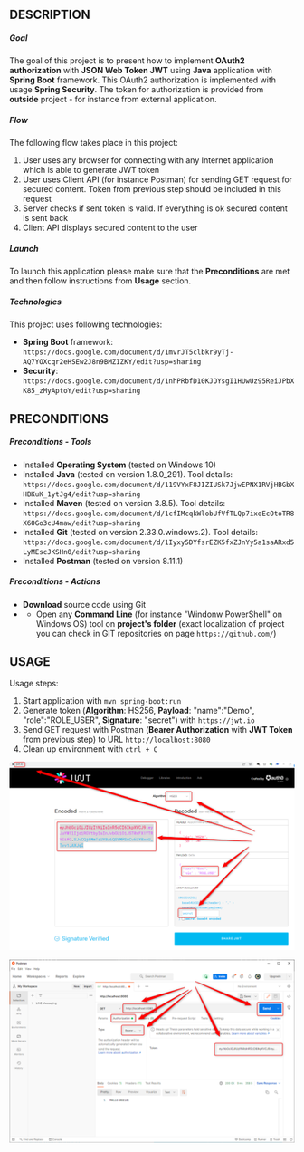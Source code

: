 DESCRIPTION
-----------

##### Goal
The goal of this project is to present how to implement **OAuth2 authorization** with **JSON Web Token JWT** using **Java** application with **Spring Boot** framework. This OAuth2 authorization is implemented with usage **Spring Security**. The token for authorization is provided from **outside** project - for instance from external application.

##### Flow
The following flow takes place in this project:
1. User uses any browser for connecting with any Internet application which is able to generate JWT token
1. User uses Client API (for instance Postman) for sending GET request for secured content. Token from previous step should be included in this request
1. Server checks if sent token is valid. If everything is ok secured content is sent back
1. Client API displays secured content to the user 


##### Launch
To launch this application please make sure that the **Preconditions** are met and then follow instructions from **Usage** section.

##### Technologies
This project uses following technologies:
* **Spring Boot** framework: `https://docs.google.com/document/d/1mvrJT5clbkr9yTj-AQ7YOXcqr2eHSEw2J8n9BMZIZKY/edit?usp=sharing`
* **Security**: `https://docs.google.com/document/d/1nhPRbfD10KJOYsgI1HUwUz95ReiJPbXK85_zMyAptoY/edit?usp=sharing`


PRECONDITIONS
-------------

##### Preconditions - Tools
* Installed **Operating System** (tested on Windows 10)
* Installed **Java** (tested on version 1.8.0_291). Tool details: `https://docs.google.com/document/d/119VYxF8JIZIUSk7JjwEPNX1RVjHBGbXHBKuK_1ytJg4/edit?usp=sharing`
* Installed **Maven** (tested on version 3.8.5). Tool details: `https://docs.google.com/document/d/1cfIMcqkWlobUfVfTLQp7ixqEcOtoTR8X6OGo3cU4maw/edit?usp=sharing`
* Installed **Git** (tested on version 2.33.0.windows.2). Tool details: `https://docs.google.com/document/d/1Iyxy5DYfsrEZK5fxZJnYy5a1saARxd5LyMEscJKSHn0/edit?usp=sharing`
* Installed **Postman** (tested on version 8.11.1)

##### Preconditions - Actions
* **Download** source code using Git 
* * Open any **Command Line** (for instance "Windonw PowerShell" on Windows OS) tool on **project's folder** (exact localization of project you can check in GIT repositories on page `https://github.com/`)


USAGE
-----

Usage steps:
1. Start application with `mvn spring-boot:run`
1. Generate token (**Algorithm**: HS256, **Payload**: "name":"Demo", "role":"ROLE_USER", **Signature**: "secret") with `https://jwt.io`
1. Send GET request with Postman (**Bearer Authorization** with **JWT Token** from previous step) to URL `http://localhost:8080`
1. Clean up environment with `ctrl + C`

![My Image](image-1.png)

![My Image](image-2.png)